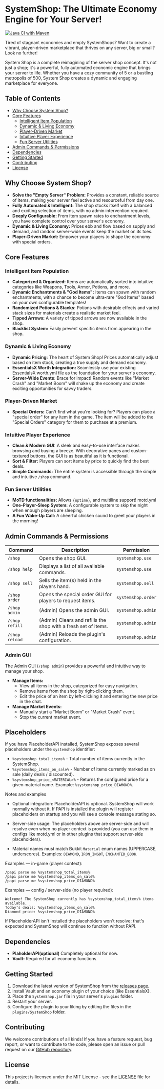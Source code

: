 
# SystemShop: The Ultimate Economy Engine for Your Server!

[![Java CI with Maven](https://github.com/grip244/SystemShop/actions/workflows/maven.yml/badge.svg?branch=master)](https://github.com/grip244/SystemShop/actions/workflows/maven.yml)

Tired of stagnant economies and empty SystemShops? Want to create a vibrant, player-driven marketplace that thrives on any server, big or small? Look no further!

System Shop is a complete reimagining of the server shop concept. It's not just a shop; it's a powerful, fully automated economic engine that brings your server to life. Whether you have a cozy community of 5 or a bustling metropolis of 500, System Shop creates a dynamic and engaging marketplace for everyone.

## Table of Contents

*   [Why Choose System Shop?](#why-choose-system-shop)
*   [Core Features](#core-features)
    *   [Intelligent Item Population](#intelligent-item-population)
    *   [Dynamic & Living Economy](#dynamic--living-economy)
    *   [Player-Driven Market](#player-driven-market)
    *   [Intuitive Player Experience](#intuitive-player-experience)
    *   [Fun Server Utilities](#fun-server-utilities)
*   [Admin Commands & Permissions](#admin-commands--permissions)
*   [Dependencies](#dependencies)
*   [Getting Started](#getting-started)
*   [Contributing](#contributing)
*   [License](#license)

## Why Choose System Shop?

*   **Solve the "Empty Server" Problem:** Provides a constant, reliable source of items, making your server feel active and resourceful from day one.
*   **Fully Automated & Intelligent:** The shop stocks itself with a balanced and exciting selection of items, with no admin intervention required.
*   **Deeply Configurable:** From item spawn rates to enchantment levels, you have complete control over your server's economy.
*   **Dynamic & Living Economy:** Prices ebb and flow based on supply and demand, and random server-wide events keep the market on its toes.
*   **Player-Driven Market:** Empower your players to shape the economy with special orders.

## Core Features

### Intelligent Item Population

*   **Categorized & Organized:** Items are automatically sorted into intuitive categories like Weapons, Tools, Armor, Potions, and more.
*   **Dynamic Enchantments & "God Items":** Items can spawn with random enchantments, with a chance to become ultra-rare "God Items" based on your own configurable templates!
*   **Randomized Potions & Stacks:** Potions with desirable effects and varied stack sizes for materials create a realistic market feel.
*   **Tipped Arrows:** A variety of tipped arrows are now available in the shop.
*   **Blacklist System:** Easily prevent specific items from appearing in the shop.

### Dynamic & Living Economy

*   **Dynamic Pricing:** The heart of System Shop! Prices automatically adjust based on item stock, creating a true supply and demand economy.
*   **EssentialsX Worth Integration:** Seamlessly use your existing EssentialsX worth.yml file as the foundation for your server's economy.
*   **Server-Wide Events:** Brace for impact! Random events like "Market Crash" and "Market Boom" will shake up the economy and create exciting opportunities for savvy traders.

### Player-Driven Market

*   **Special Orders:** Can't find what you're looking for? Players can place a "special order" for any item in the game. The item will be added to the "Special Orders" category for them to purchase at a premium.

### Intuitive Player Experience

*   **Clean & Modern GUI:** A sleek and easy-to-use interface makes browsing and buying a breeze. With decorative panes and custom-textured buttons, the GUI is as beautiful as it is functional.
*   **Sort & Filter:** Players can sort items by price to quickly find the best deals.
*   **Simple Commands:** The entire system is accessible through the simple and intuitive `/shop` command.

### Fun Server Utilities

*   **MoTD functionalities:** Allows `{uptime}`, and multiline support! motd.yml
*   **One-Player-Sleep System:** A configurable system to skip the night when enough players are sleeping.
*   **A Fun Wake-Up Call:** A cheerful chicken sound to greet your players in the morning!

## Admin Commands & Permissions

| Command | Description | Permission |
| --- | --- | --- |
| `/shop` | Opens the shop GUI. | `systemshop.use` |
| `/shop help` | Displays a list of all available commands. | `systemshop.use` |
| `/shop sell` | Sells the item(s) held in the players hand. | `systemshop.sell` |
| `/shop order` | Opens the special order GUI for players to request items. | `systemshop.order` |
| `/shop admin` | (Admin) Opens the admin GUI. | `systemshop.admin` |
| `/shop refill` | (Admin) Clears and refills the shop with a fresh set of items. | `systemshop.admin` |
| `/shop reload` | (Admin) Reloads the plugin's configuration. | `systemshop.admin` |

### Admin GUI

The Admin GUI (`/shop admin`) provides a powerful and intuitive way to manage your shop.

*   **Manage Items:**
    *   View all items in the shop, categorized for easy navigation.
    *   Remove items from the shop by right-clicking them.
    *   Edit the price of an item by left-clicking it and entering the new price in the chat.
*   **Manage Market Events:**
    *   Manually start a "Market Boom" or "Market Crash" event.
    *   Stop the current market event.

## Placeholders

If you have PlaceholderAPI installed, SystemShop exposes several placeholders under the `systemshop` identifier:

- `%systemshop_total_items%` - Total number of items currently in the SystemShop.
- `%systemshop_items_on_sale%` - Number of items currently marked as on sale (daily deals / discounted).
- `%systemshop_price_<MATERIAL>%` - Returns the configured price for a given material name. Example: `%systemshop_price_DIAMOND%`.

Notes and examples

- Optional integration: PlaceholderAPI is optional. SystemShop will work normally without it. If PAPI is installed the plugin will register placeholders on startup and you will see a console message stating so.

- Server-side usage: The placeholders above are server-side and will resolve even when no player context is provided (you can use them in configs like motd.yml or in other plugins that support server-side placeholders).

- Material names must match Bukkit `Material` enum names (UPPERCASE, underscores). Examples: `DIAMOND`, `IRON_INGOT`, `ENCHANTED_BOOK`.

Examples — in-game (player context):
```
/papi parse me %systemshop_total_items%
/papi parse me %systemshop_items_on_sale%
/papi parse me %systemshop_price_DIAMOND%
```

Examples — config / server-side (no player required):
```
Welcome! The SystemShop currently has %systemshop_total_items% items available.
Today's deals: %systemshop_items_on_sale%
Diamond price: %systemshop_price_DIAMOND%
```

If PlaceholderAPI isn't installed the placeholders won't resolve; that's expected and SystemShop will continue to function without PAPI.

## Dependencies
*   **PlaholderAPI(optional)** Completely optional for now.
*   **Vault:** Required for all economy functions.

## Getting Started

1.  Download the latest version of SystemShop from the [releases page](https://github.com/grip244/SystemShop/releases).
2.  Install Vault and an economy plugin of your choice (like EssentialsX).
3.  Place the `SystemShop.jar` file in your server's `plugins` folder.
4.  Restart your server.
5.  Configure the plugin to your liking by editing the files in the `plugins/SystemShop` folder.

## Contributing

We welcome contributions of all kinds! If you have a feature request, bug report, or want to contribute to the code, please open an issue or pull request on our [GitHub repository](https://github.com/grip244/SystemShop).

## License

This project is licensed under the MIT License - see the [LICENSE](LICENSE) file for details.
